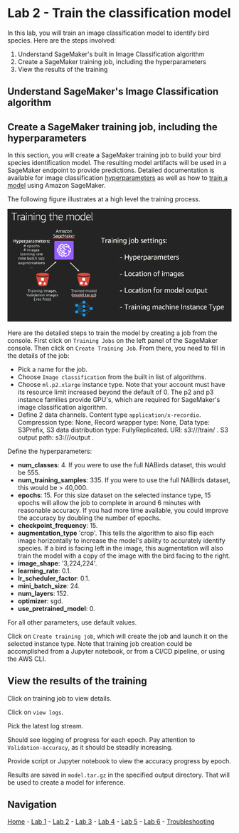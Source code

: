 # Lab 2 - Train the classification model

In this lab, you will train an image classification model to identify bird species.
Here are the steps involved:

1. Understand SageMaker's built in Image Classification algorithm
2. Create a SageMaker training job, including the hyperparameters
4. View the results of the training

## Understand SageMaker's Image Classification algorithm

## Create a SageMaker training job, including the hyperparameters

In this section, you will create a SageMaker training job to build your bird species identification model.  The resulting model artifacts will be used in a SageMaker endpoint to provide predictions.  Detailed documentation is available for image classification [hyperparameters](https://docs.aws.amazon.com/sagemaker/latest/dg/IC-Hyperparameter.html) as well as how to [train a model](https://docs.aws.amazon.com/sagemaker/latest/dg/IC-Hyperparameter.html) using Amazon SageMaker.

The following figure illustrates at a high level the training process.

![](./screenshots/training_the_model.png)

Here are the detailed steps to train the model by creating a job from the console.  First click on `Training Jobs` on the left panel of the SageMaker console.  Then click on `Create Training Job`.  From there, you need to fill in the details of the job:

* Pick a name for the job.
* Choose `Image classification` from the built in list of algorithms.
* Choose `ml.p2.xlarge` instance type.  Note that your account must have its resource limit increased beyond the default of 0.  The p2 and p3 instance families provide GPU's, which are required for SageMaker's image classification algorithm.
* Define 2 data channels.  Content type `application/x-recordio`. Compression type: None, Record wrapper type: None, Data type: S3Prefix, S3 data distribution type: FullyReplicated. URI: s3://<bucket-name>/train/ . S3 output path: s3://<bucket-name>/output .

Define the hyperparameters:
* **num_classes**: 4.  If you were to use the full NABirds dataset, this would be 555.
* **num_training_samples**: 335.  If you were to use the full NABirds dataset, this would be > 40,000.
* **epochs**: 15.  For this size dataset on the selected instance type, 15 epochs will allow the job to complete in around 6 minutes with reasonable accuracy.  If you had more time available, you could improve the accuracy by doubling the number of epochs.
* **checkpoint_frequency**: 15.
* **augmentation_type** 'crop'. This tells the algorithm to also flip each image horizontally to increase the model's ability to accurately identify species.  If a bird is facing left in the image, this augmentation will also train the model with a copy of the image with the bird facing to the right.
* **image_shape**: '3,224,224'.
* **learning_rate**: 0.1.
* **lr_scheduler_factor**: 0.1.
* **mini_batch_size**: 24.
* **num_layers**: 152.
* **optimizer**: sgd.
* **use_pretrained_model**: 0.

For all other parameters, use default values.

Click on `Create training job`, which will create the job and launch it on the selected instance type.  Note that training job creation could be accomplished from a Jupyter notebook, or from a CI/CD pipeline, or using the AWS CLI.

## View the results of the training

Click on training job to view details.

Click on `view logs`.

Pick the latest log stream.

Should see logging of progress for each epoch.  Pay attention to `Validation-accuracy`, as it should be steadily increasing.

Provide script or Jupyter notebook to view the accuracy progress by epoch.

Results are saved in `model.tar.gz` in the specified output directory.  That will be used to create a model for inference.

## Navigation

[Home](../README.md) - [Lab 1](lab1-image-prep.md) - [Lab 2](lab2-train-model.md) - [Lab 3](lab3-host-model.md) - [Lab 4](lab4-trigger-inference-from-s3.md) - [Lab 5](lab5-deeplens-detect-and-classify.md) - [Lab 6](lab6-text-notification.md) - [Troubleshooting](troubleshooting.md)
